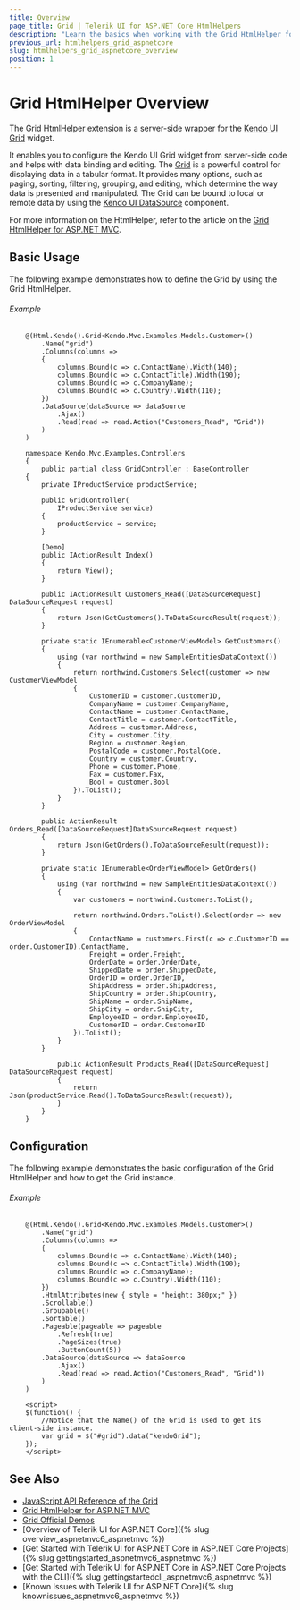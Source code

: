 ```yaml
---
title: Overview
page_title: Grid | Telerik UI for ASP.NET Core HtmlHelpers
description: "Learn the basics when working with the Grid HtmlHelper for ASP.NET Core (MVC 6 or ASP.NET Core MVC)."
previous_url: htmlhelpers_grid_aspnetcore
slug: htmlhelpers_grid_aspnetcore_overview
position: 1
---
```


# Grid HtmlHelper Overview

The Grid HtmlHelper extension is a server-side wrapper for the [Kendo UI Grid](https://demos.telerik.com/kendo-ui/grid/index) widget.

It enables you to configure the Kendo UI Grid widget from server-side code and helps with data binding and editing. The [Grid](http://docs.telerik.com/kendo-ui/controls/data-management/grid/overview) is a powerful control for displaying data in a tabular format. It provides many options, such as paging, sorting, filtering, grouping, and editing, which determine the way data is presented and manipulated. The Grid can be bound to local or remote data by using the [Kendo UI DataSource](http://docs.telerik.com/kendo-ui/framework/datasource/overview) component.

For more information on the HtmlHelper, refer to the article on the [Grid HtmlHelper for ASP.NET MVC](http://docs.telerik.com/aspnet-mvc/helpers/grid/overview).

## Basic Usage

The following example demonstrates how to define the Grid by using the Grid HtmlHelper.

###### Example

```tab-Razor
    @(Html.Kendo().Grid<Kendo.Mvc.Examples.Models.Customer>()
		.Name("grid")
		.Columns(columns =>
		{
			columns.Bound(c => c.ContactName).Width(140);
			columns.Bound(c => c.ContactTitle).Width(190);
			columns.Bound(c => c.CompanyName);
			columns.Bound(c => c.Country).Width(110);
		})
		.DataSource(dataSource => dataSource
			.Ajax()
			.Read(read => read.Action("Customers_Read", "Grid"))
		)
    )
```
```tab-Controller
    namespace Kendo.Mvc.Examples.Controllers
    {
	    public partial class GridController : BaseController
    {
        private IProductService productService;

        public GridController(
            IProductService service)
        {
			productService = service;
		}

        [Demo]
        public IActionResult Index()
        {
            return View();
        }

		public IActionResult Customers_Read([DataSourceRequest] DataSourceRequest request)
		{
			return Json(GetCustomers().ToDataSourceResult(request));
		}

		private static IEnumerable<CustomerViewModel> GetCustomers()
		{
            using (var northwind = new SampleEntitiesDataContext())
            {
                return northwind.Customers.Select(customer => new CustomerViewModel
                {
                    CustomerID = customer.CustomerID,
                    CompanyName = customer.CompanyName,
                    ContactName = customer.ContactName,
                    ContactTitle = customer.ContactTitle,
                    Address = customer.Address,
                    City = customer.City,
                    Region = customer.Region,
                    PostalCode = customer.PostalCode,
                    Country = customer.Country,
                    Phone = customer.Phone,
                    Fax = customer.Fax,
                    Bool = customer.Bool
                }).ToList();
            }
		}

		public ActionResult Orders_Read([DataSourceRequest]DataSourceRequest request)
		{
			return Json(GetOrders().ToDataSourceResult(request));
		}

		private static IEnumerable<OrderViewModel> GetOrders()
		{
            using (var northwind = new SampleEntitiesDataContext())
            {
                var customers = northwind.Customers.ToList();

                return northwind.Orders.ToList().Select(order => new OrderViewModel
                {
                    ContactName = customers.First(c => c.CustomerID == order.CustomerID).ContactName,
                    Freight = order.Freight,
                    OrderDate = order.OrderDate,
                    ShippedDate = order.ShippedDate,
                    OrderID = order.OrderID,
                    ShipAddress = order.ShipAddress,
                    ShipCountry = order.ShipCountry,
                    ShipName = order.ShipName,
                    ShipCity = order.ShipCity,
                    EmployeeID = order.EmployeeID,
                    CustomerID = order.CustomerID
                }).ToList();
            }
		}

            public ActionResult Products_Read([DataSourceRequest] DataSourceRequest request)
            {
                return Json(productService.Read().ToDataSourceResult(request));
            }
        }
    }
```

## Configuration

The following example demonstrates the basic configuration of the Grid HtmlHelper and how to get the Grid instance.

###### Example

```
    @(Html.Kendo().Grid<Kendo.Mvc.Examples.Models.Customer>()
		.Name("grid")
		.Columns(columns =>
		{
			columns.Bound(c => c.ContactName).Width(140);
			columns.Bound(c => c.ContactTitle).Width(190);
			columns.Bound(c => c.CompanyName);
			columns.Bound(c => c.Country).Width(110);
		})
		.HtmlAttributes(new { style = "height: 380px;" })
		.Scrollable()
		.Groupable()
		.Sortable()
		.Pageable(pageable => pageable
			.Refresh(true)
			.PageSizes(true)
			.ButtonCount(5))
		.DataSource(dataSource => dataSource
			.Ajax()
			.Read(read => read.Action("Customers_Read", "Grid"))
		)
    )

    <script>
    $(function() {
        //Notice that the Name() of the Grid is used to get its client-side instance.
        var grid = $("#grid").data("kendoGrid");
    });
    </script>
```

## See Also

* [JavaScript API Reference of the Grid](http://docs.telerik.com/kendo-ui/api/javascript/ui/grid)
* [Grid HtmlHelper for ASP.NET MVC](http://docs.telerik.com/aspnet-mvc/helpers/grid/overview)
* [Grid Official Demos](http://demos.telerik.com/aspnet-core/grid/index)
* [Overview of Telerik UI for ASP.NET Core]({% slug overview_aspnetmvc6_aspnetmvc %})
* [Get Started with Telerik UI for ASP.NET Core in ASP.NET Core Projects]({% slug gettingstarted_aspnetmvc6_aspnetmvc %})
* [Get Started with Telerik UI for ASP.NET Core in ASP.NET Core Projects with the CLI]({% slug gettingstartedcli_aspnetmvc6_aspnetmvc %})
* [Known Issues with Telerik UI for ASP.NET Core]({% slug knownissues_aspnetmvc6_aspnetmvc %})
